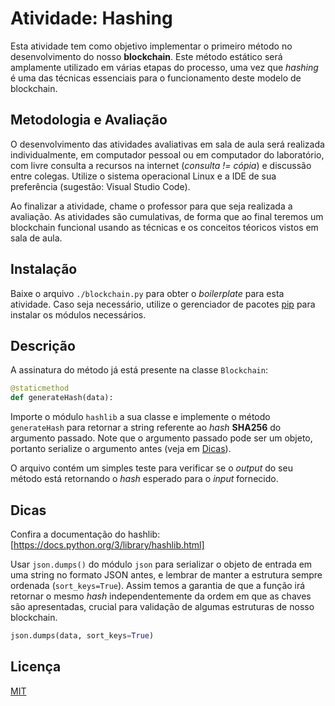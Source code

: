 # Atividade: Hashing

Esta atividade tem como objetivo implementar o primeiro método no desenvolvimento do nosso **blockchain**. Este método estático será amplamente utilizado em várias etapas do processo, uma vez que *hashing* é uma das técnicas essenciais para o funcionamento deste modelo de blockchain.

## Metodologia e Avaliação

O desenvolvimento das atividades avaliativas em sala de aula será realizada individualmente, em computador pessoal ou em computador do laboratório, com livre consulta a recursos na internet (*consulta != cópia*) e discussão entre colegas. Utilize o sistema operacional Linux e a  IDE de sua preferência (sugestão: Visual Studio Code).

Ao finalizar a atividade, chame o professor para que seja realizada a avaliação. As atividades são cumulativas, de forma que ao final teremos um blockchain funcional usando as técnicas e os conceitos téoricos vistos em sala de aula.

## Instalação

Baixe o arquivo `./blockchain.py` para obter o *boilerplate* para esta atividade. Caso seja necessário, utilize o gerenciador de pacotes [pip](https://pip.pypa.io/en/stable/) para instalar os módulos necessários.

## Descrição

A assinatura do método já está presente na classe `Blockchain`:

```python
@staticmethod
def generateHash(data):
```

Importe o módulo `hashlib` a sua classe e implemente o método `generateHash` para retornar a string referente ao *hash* **SHA256** do argumento passado. Note que o argumento passado pode ser um objeto, portanto serialize o argumento antes (veja em [Dicas](#dicas)).

O arquivo contém um simples teste para verificar se o *output* do seu método está retornando o *hash* esperado para o *input* fornecido.

## Dicas

Confira a documentação do hashlib: [https://docs.python.org/3/library/hashlib.html]

Usar `json.dumps()` do módulo `json` para serializar o objeto de entrada em uma string no formato JSON antes, e lembrar de manter a estrutura sempre ordenada (`sort_keys=True`). Assim temos a garantia de que a função irá retornar o mesmo *hash* independentemente da ordem em que as chaves são apresentadas, crucial para validação de algumas estruturas de nosso blockchain.

```python
json.dumps(data, sort_keys=True)
```

## Licença
[MIT](https://choosealicense.com/licenses/mit/)
